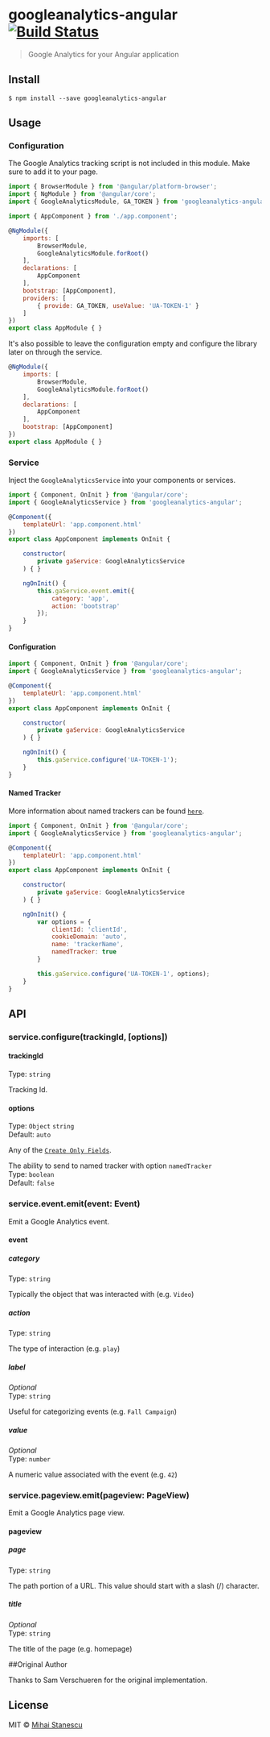 # googleanalytics-angular [![Build Status](https://travis-ci.org/mihaistanescu/googleanalytics-angular.svg?branch=PublishBranch)](https://travis-ci.org/mihaistanescu/googleanalytics-angular)

> Google Analytics for your Angular application


## Install

```
$ npm install --save googleanalytics-angular
```


## Usage

### Configuration

The Google Analytics tracking script is not included in this module. Make sure to add it to your page.

```js
import { BrowserModule } from '@angular/platform-browser';
import { NgModule } from '@angular/core';
import { GoogleAnalyticsModule, GA_TOKEN } from 'googleanalytics-angular';

import { AppComponent } from './app.component';

@NgModule({
	imports: [
		BrowserModule,
		GoogleAnalyticsModule.forRoot()
	],
	declarations: [
		AppComponent
	],
	bootstrap: [AppComponent],
	providers: [
		{ provide: GA_TOKEN, useValue: 'UA-TOKEN-1' }
	]
})
export class AppModule { }
```

It's also possible to leave the configuration empty and configure the library later on through the service.

```js
@NgModule({
	imports: [
		BrowserModule,
		GoogleAnalyticsModule.forRoot()
	],
	declarations: [
		AppComponent
	],
	bootstrap: [AppComponent]
})
export class AppModule { }
```

### Service

Inject the `GoogleAnalyticsService` into your components or services.

```js
import { Component, OnInit } from '@angular/core';
import { GoogleAnalyticsService } from 'googleanalytics-angular';

@Component({
	templateUrl: 'app.component.html'
})
export class AppComponent implements OnInit {

	constructor(
		private gaService: GoogleAnalyticsService
	) { }

	ngOnInit() {
		this.gaService.event.emit({
			category: 'app',
			action: 'bootstrap'
		});
	}
}
```

#### Configuration

```js
import { Component, OnInit } from '@angular/core';
import { GoogleAnalyticsService } from 'googleanalytics-angular';

@Component({
	templateUrl: 'app.component.html'
})
export class AppComponent implements OnInit {

	constructor(
		private gaService: GoogleAnalyticsService
	) { }

	ngOnInit() {
		this.gaService.configure('UA-TOKEN-1');
	}
}
```

#### Named Tracker 

More information about named trackers can be found [`here`](https://developers.google.com/analytics/devguides/collection/analyticsjs/command-queue-reference).

```js
import { Component, OnInit } from '@angular/core';
import { GoogleAnalyticsService } from 'googleanalytics-angular';

@Component({
	templateUrl: 'app.component.html'
})
export class AppComponent implements OnInit {

	constructor(
		private gaService: GoogleAnalyticsService
	) { }

	ngOnInit() {
		var options = { 
			clientId: 'clientId',
			cookieDomain: 'auto',
			name: 'trackerName',
			namedTracker: true
		}

		this.gaService.configure('UA-TOKEN-1', options);
	}
}
```



## API

### service.configure(trackingId, [options])

#### trackingId

Type: `string`

Tracking Id.

#### options

Type: `Object` `string`<br>
Default: `auto`

Any of the [`Create Only Fields`](https://developers.google.com/analytics/devguides/collection/analyticsjs/field-reference#create).

The ability to send to named tracker with option `namedTracker`<br>
Type: `boolean`<br>
Default: `false`


### service.event.emit(event: Event)

Emit a Google Analytics event.

#### event

##### category

Type: `string`

Typically the object that was interacted with (e.g. `Video`)

##### action

Type: `string`

The type of interaction (e.g. `play`)

##### label

*Optional*<br>
Type: `string`

Useful for categorizing events (e.g. `Fall Campaign`)

##### value

*Optional*<br>
Type: `number`

A numeric value associated with the event (e.g. `42`)

### service.pageview.emit(pageview: PageView)

Emit a Google Analytics page view.

#### pageview

##### page

Type: `string`

The path portion of a URL. This value should start with a slash (/) character.

##### title

*Optional*<br>
Type: `string`

The title of the page (e.g. homepage)

##Original Author

Thanks to Sam Verschueren for the original implementation.

## License

MIT © [Mihai Stanescu](https://github.com/mihaistanescu)
